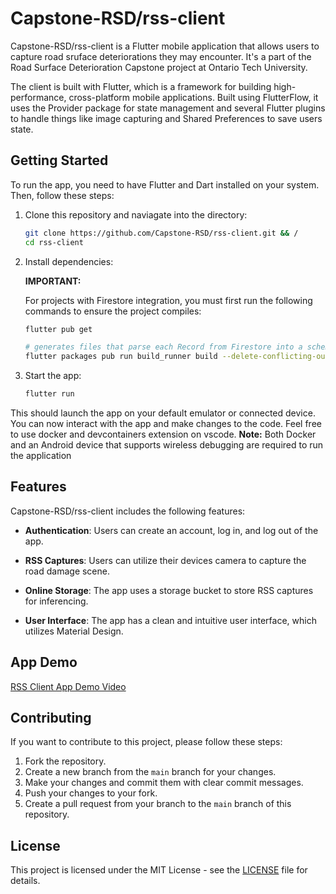 # Capstone-RSD/rss-client

Capstone-RSD/rss-client is a Flutter mobile application that allows users to capture road sruface deteriorations they may encounter. It's a part of the Road Surface Deterioration Capstone project at Ontario Tech University.

The client is built with Flutter, which is a framework for building high-performance, cross-platform mobile applications. Built using FlutterFlow, it uses  the Provider package for state management and several Flutter plugins to handle things like image capturing and Shared Preferences to save users state.

## Getting Started

To run the app, you need to have Flutter and Dart installed on your system. Then, follow these steps:

1. Clone this repository and naviagate into the directory:
   ```sh
   git clone https://github.com/Capstone-RSD/rss-client.git && /
   cd rss-client
   ```
2. Install dependencies:

    **IMPORTANT:**

    For projects with Firestore integration, you must first run the following commands to ensure the project compiles:
    ```sh
    flutter pub get

    # generates files that parse each Record from Firestore into a schema object.
    flutter packages pub run build_runner build --delete-conflicting-outputs
    ```
3. Start the app:
    ```sh
    flutter run
    ```

This should launch the app on your default emulator or connected device. You can now interact with the app and make changes to the code. Feel free to use docker and devcontainers extension on vscode. **Note:** Both Docker and an Android device that supports wireless debugging are required to run the application

## Features

Capstone-RSD/rss-client includes the following features:

- **Authentication**: Users can create an account, log in, and log out of the app.

- **RSS Captures**: Users can utilize their devices camera to capture the road damage scene.

- **Online Storage**: The app uses a storage bucket to store RSS captures for inferencing.

- **User Interface**: The app has a clean and intuitive user interface, which utilizes Material Design.

## App Demo

[RSS Client App Demo Video](https://ontariotechu-my.sharepoint.com/:v:/g/personal/tiwaloluwa_ojo_ontariotechu_net/ER_Yb_IdaYxNqeG7sPDk5UwBgUcMqFsNRkLWqS2YYVKKaA?e=PwKmq0)

## Contributing

If you want to contribute to this project, please follow these steps:

1. Fork the repository.
2. Create a new branch from the `main` branch for your changes.
3. Make your changes and commit them with clear commit messages.
4. Push your changes to your fork.
5. Create a pull request from your branch to the `main` branch of this repository.

## License

This project is licensed under the MIT License - see the [LICENSE](LICENSE) file for details.
